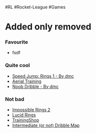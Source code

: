 #RL #Rocket-League #Games 
# Added only removed


### Favourite
+ fsdf
### Quite cool
+ [Speed Jump: Rings 1 - By dmc](https://steamcommunity.com/sharedfiles/filedetails/?id=1768760178)
+ [Aerial Training](https://steamcommunity.com/sharedfiles/filedetails/?id=814164094)
+ [Noob Dribble - By dmc](https://steamcommunity.com/sharedfiles/filedetails/?id=1843822064)
### Not bad
+ [Impossible Rings 2](https://steamcommunity.com/sharedfiles/filedetails/?id=2143776633)
+ [Lucid Rings](https://steamcommunity.com/sharedfiles/filedetails/?id=2116244468)
+ [TrainingShop](https://steamcommunity.com/sharedfiles/filedetails/?id=2407163881)
+ [Intermediate (or not) Dribble Map](https://steamcommunity.com/sharedfiles/filedetails/?id=2611039001)